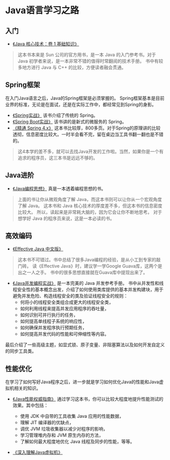 # Java语言学习之路
## 入门
- [《Java 核心技术：卷 1 基础知识》](https://s.click.taobao.com/McEa6Lw)

> 这本书本来是 Sun 公司的官方用书，是一本 Java 的入门参考书。对于 Java 初学者来说，是一本非常不错的值得时常翻阅的技术手册。
书中有较多地方进行 Java 与 C++ 的比较，方便读者融会贯通。

## Spring框架

在入门Java语言之后，Java的Spring框架是必须掌握的。
Spring框架基本是目前业界的标准，无论是在面试，还是在实际工作中，都经常见到Spring的身影。

- [《Spring实战》](https://s.click.taobao.com/i83a6Lw) 该书介绍了传统的 Spring。
- [《Spring Boot实战》](https://s.click.taobao.com/lqNZ6Lw) 该书讲的是新式的微服务的 Spring。
- [《精通 Spring 4.x》](https://s.click.taobao.com/h1HV6Lw) 这本书比较厚，800多页。对于Spring的原理讲的比较透彻，信息密度比较大。一时半会看不完，留在桌边当工具书翻一翻也是不错的。

> 这4本学的差不多，就可以去找Java开发的工作啦。当然，如果你是一个有追求的程序员，这三本书是远远不够的。


## Java进阶
- [《Java编程思想》](https://s.click.taobao.com/vFNU6Lw) 真是一本透着编程思想的书。
>上面的书让你从微观角度了解 Java，而这本书则可以让你从一个宏观角度了解 Java。 
这本书和 Java 核心技术的厚度差不多，但这本书的信息密度比较大。
所以，读起来是非常耗大脑的，因为它会让你不断地思考。
对于想学好 Java 的程序员来说，这是一本必读的书。


## 高效编码
- [《Effective Java 中文版》](https://s.click.taobao.com/WWiX6Lw) 
> 这本书不可错过。书中总结了很多Java编程的经验，是从小工到专家的敲门砖。
读《Effective Java》时，建议学一学Google Guava库，这两个是出之一人之手。
书中的很多思想直接就在Guava库中提现出来了。

- [《Java并发编程实战》](https://s.click.taobao.com/6hKX6Lw) 是一本完美的 Java 并发参考手册。
书中从并发性和线程安全性的基本概念出发，介绍了如何使用类库提供的基本并发构建块，用于避免并发危险、构造线程安全的类及验证线程安全的规则：
    - 何将小的线程安全类组合成更大的线程安全类，
    - 如何利用线程来提高并发应用程序的吞吐量，
    - 如何识别可并行执行的任务，
    - 如何提高单线程子系统的响应性，
    - 如何确保并发程序执行预期任务，
    - 如何提高并发代码的性能和可伸缩性等内容。
    
最后介绍了一些高级主题，如显式锁、原子变量、非阻塞算法以及如何开发自定义的同步工具类。


## 性能优化
在学习了如何写好Java程序之后，进一步就是学习如何优化Java的性能和Java虚拟机相关的知识。

- [《Java性能权威指南》](https://s.click.taobao.com/1LMW6Lw)
通过学习这本书，你可以比较大程度地提升性能测试的效果。其中包括：
    - 使用 JDK 中自带的工具收集 Java 应用的性能数据，
    - 理解 JIT 编译器的优缺点，
    - 调优 JVM 垃圾收集器以减少对程序的影响，
    - 学习管理堆内存和 JVM 原生内存的方法，
    - 了解如何最大程度地优化 Java 线程及同步的性能，等等。

- [《深入理解Java虚拟机》](https://s.click.taobao.com/aZ0W6Lw)